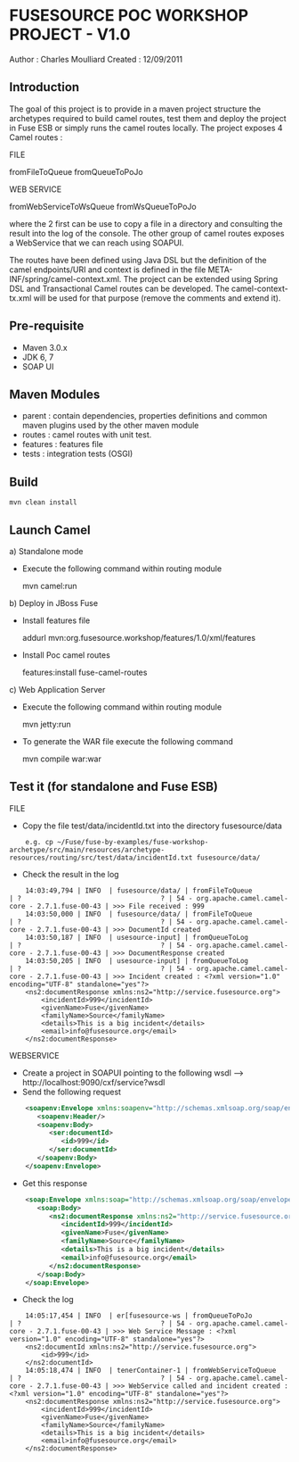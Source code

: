 # FUSESOURCE POC WORKSHOP PROJECT - V1.0

Author : Charles Moulliard
Created : 12/09/2011

## Introduction

The goal of this project is to provide in a maven project structure the archetypes required to build camel routes, test them and deploy the project
in Fuse ESB or simply runs the camel routes locally. The project exposes 4 Camel routes :

FILE

fromFileToQueue
fromQueueToPoJo

WEB SERVICE

fromWebServiceToWsQueue
fromWsQueueToPoJo

where the 2 first can be use to copy a file in a directory and consulting the result into the log of the console. The other group of camel routes
exposes a WebService that we can reach using SOAPUI.

The routes have been defined using Java DSL but the definition of the camel endpoints/URI and context is defined in the file META-INF/spring/camel-context.xml.
The project can be extended using Spring DSL and Transactional Camel routes can be developed. The camel-context-tx.xml will be used for that purpose (remove the comments
and extend it).

## Pre-requisite

* Maven 3.0.x
* JDK 6, 7
* SOAP UI

## Maven Modules

* parent : contain dependencies, properties definitions and common maven plugins used by the other maven module
* routes : camel routes with unit test.
* features : features file
* tests : integration tests (OSGI)

## Build

    mvn clean install

## Launch Camel

a) Standalone mode

* Execute the following command within routing module

    mvn camel:run

b) Deploy in JBoss Fuse

* Install features file

    addurl mvn:org.fusesource.workshop/features/1.0/xml/features

* Install Poc camel routes

    features:install fuse-camel-routes

c) Web Application Server

* Execute the following command within routing module

    mvn jetty:run

* To generate the WAR file execute the following command

    mvn compile war:war

## Test it (for standalone and Fuse ESB)

FILE

* Copy the file test/data/incidentId.txt into the directory fusesource/data

````text
    e.g. cp ~/Fuse/fuse-by-examples/fuse-workshop-archetype/src/main/resources/archetype-resources/routing/src/test/data/incidentId.txt fusesource/data/
````

* Check the result in the log

````text
    14:03:49,794 | INFO  | fusesource/data/ | fromFileToQueue                  | ?                                   ? | 54 - org.apache.camel.camel-core - 2.7.1.fuse-00-43 | >>> File received : 999
    14:03:50,000 | INFO  | fusesource/data/ | fromFileToQueue                  | ?                                   ? | 54 - org.apache.camel.camel-core - 2.7.1.fuse-00-43 | >>> DocumentId created
    14:03:50,187 | INFO  | usesource-input] | fromQueueToLog                   | ?                                   ? | 54 - org.apache.camel.camel-core - 2.7.1.fuse-00-43 | >>> DocumentResponse created
    14:03:50,205 | INFO  | usesource-input] | fromQueueToLog                   | ?                                   ? | 54 - org.apache.camel.camel-core - 2.7.1.fuse-00-43 | >>> Incident created : <?xml version="1.0" encoding="UTF-8" standalone="yes"?>
    <ns2:documentResponse xmlns:ns2="http://service.fusesource.org">
        <incidentId>999</incidentId>
        <givenName>Fuse</givenName>
        <familyName>Source</familyName>
        <details>This is a big incident</details>
        <email>info@fusesource.org</email>
    </ns2:documentResponse>
````

WEBSERVICE

* Create a project in SOAPUI pointing to the following wsdl --> http://localhost:9090/cxf/service?wsdl
* Send the following request

````xml
    <soapenv:Envelope xmlns:soapenv="http://schemas.xmlsoap.org/soap/envelope/" xmlns:ser="http://service.fusesource.org">
       <soapenv:Header/>
       <soapenv:Body>
          <ser:documentId>
             <id>999</id>
          </ser:documentId>
       </soapenv:Body>
    </soapenv:Envelope>
````

* Get this response

````xml
    <soap:Envelope xmlns:soap="http://schemas.xmlsoap.org/soap/envelope/">
       <soap:Body>
          <ns2:documentResponse xmlns:ns2="http://service.fusesource.org">
             <incidentId>999</incidentId>
             <givenName>Fuse</givenName>
             <familyName>Source</familyName>
             <details>This is a big incident</details>
             <email>info@fusesource.org</email>
          </ns2:documentResponse>
       </soap:Body>
    </soap:Envelope>
````
* Check the log

````
    14:05:17,454 | INFO  | er[fusesource-ws | fromQueueToPoJo                  | ?                                   ? | 54 - org.apache.camel.camel-core - 2.7.1.fuse-00-43 | >>> Web Service Message : <?xml version="1.0" encoding="UTF-8" standalone="yes"?>
    <ns2:documentId xmlns:ns2="http://service.fusesource.org">
        <id>999</id>
    </ns2:documentId>
    14:05:18,474 | INFO  | tenerContainer-1 | fromWebServiceToQueue            | ?                                   ? | 54 - org.apache.camel.camel-core - 2.7.1.fuse-00-43 | >>> WebService called and incident created : <?xml version="1.0" encoding="UTF-8" standalone="yes"?>
    <ns2:documentResponse xmlns:ns2="http://service.fusesource.org">
        <incidentId>999</incidentId>
        <givenName>Fuse</givenName>
        <familyName>Source</familyName>
        <details>This is a big incident</details>
        <email>info@fusesource.org</email>
    </ns2:documentResponse>
````

